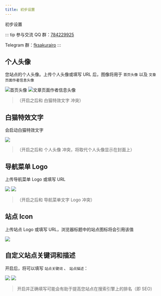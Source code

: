 ```yaml
---
title: 初步设置
---
```


 初步设置 <Badge type="tip" text="v2.7.2" />

::: tip 参与交流
QQ 群：[784229925](https://jq.qq.com/?_wv=1027&k=U5UJjRik) 

Telegram 群：[fksakurairo](https://t.me/fksakurairo)
:::


## 个人头像

您站点的个人头像。上传个人头像或填写 URL 后，图像将用于 `首页头像` 以及 `文章页面作者信息头像`

![首页头像](/user-images.githubusercontent.com/28827378/233814333-746fcaef-a409-461a-8c78-056d2c1ad248.png)
![文章页面作者信息头像](/user-images.githubusercontent.com/28827378/233814339-1faaf7e0-2262-4742-9a33-d9baaa37dd30.png)

> （开启之后和 白猫特效文字 冲突）

## 白猫特效文字

会启动白猫特效文字

![](/user-images.githubusercontent.com/28827378/233882902-71d8b1f6-4fe7-4cbf-afc0-a0fb43c90cf8.png)

> （开启之后和 个人头像 冲突，将取代个人头像显示在封面上）

## 导航菜单 Logo

上传导航菜单 Logo 或填写 URL

![](/user-images.githubusercontent.com/28827378/233883079-42908019-bb81-454c-b325-f9c077203651.png)
![](/user-images.githubusercontent.com/28827378/233883024-3d748df7-4ddb-42bd-aaeb-64aedd911744.png)

> （开启之后和 导航菜单文字 Logo 冲突）

## 站点 Icon

上传站点 Logo 或填写 URL，浏览器标题中的站点图标将会引用该值

![](https://s.nmxc.ltd/sakurairo_wiki/help/sz5.png)

## 自定义站点关键词和描述

开启后，将可以填写 `站点关键词` 、 `站点描述`：

![](/user-images.githubusercontent.com/28827378/233814331-afd07dc5-63f6-416c-b342-4832d108d6fe.png)
![](https://s.nmxc.ltd/sakurairo_wiki/help/sz6.png)

> 开启并正确填写可能会有助于提高您站点在搜索引擎上的排名（即 SEO）
